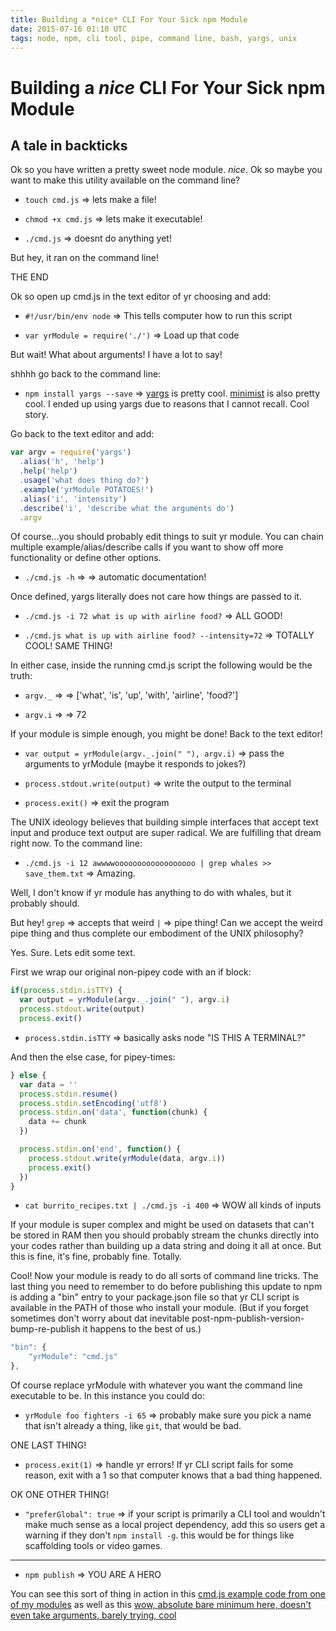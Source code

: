 ```yaml
---
title: Building a *nice* CLI For Your Sick npm Module
date: 2015-07-16 01:10 UTC
tags: node, npm, cli tool, pipe, command line, bash, yargs, unix
---
```


# Building a *nice* CLI For Your Sick npm Module
## A tale in backticks

Ok so you have written a pretty sweet node module. *nice*. Ok so maybe you want to make this utility available on the command line?

-  `touch cmd.js` => lets make a file!

- `chmod +x cmd.js` => lets make it executable!

- `./cmd.js` => doesnt do anything yet!

But hey, it ran on the command line!

THE END

Ok so open up cmd.js in the text editor of yr choosing and add:

- `#!/usr/bin/env node` => This tells computer how to run this script

- `var yrModule = require('./')` => Load up that code

But wait! What about arguments! I have a lot to say!

shhhh go back to the command line:

- `npm install yargs --save` => [yargs](https://www.npmjs.com/package/yargs) is pretty cool. [minimist](https://www.npmjs.com/package/minimist) is also pretty cool. I ended up using yargs due to reasons that I cannot recall. Cool story.

Go back to the text editor and add:

```javascript
var argv = require('yargs')
  .alias('h', 'help')
  .help('help')
  .usage('what does thing do?')
  .example('yrModule POTATOES!')
  .alias('i', 'intensity')
  .describe('i', 'describe what the arguments do')
  .argv
```

Of course...you should probably edit things to suit yr module. You can chain multiple example/alias/describe calls if you want to show off more functionality or define other options.

- `./cmd.js -h` => => automatic documentation!

Once defined, yargs literally does not care how things are passed to it.

- `./cmd.js -i 72 what is up with airline food?` => ALL GOOD!

- `./cmd.js what is up with airline food? --intensity=72` => TOTALLY COOL! SAME THING!

In either case, inside the running cmd.js script the following would be the truth:

- `argv._` => => ['what', 'is', 'up', 'with', 'airline', 'food?']

- `argv.i` => => 72

If your module is simple enough, you might be done! Back to the text editor!

- `var output = yrModule(argv._.join(" "), argv.i)` => pass the arguments to yrModule (maybe it responds to jokes?)

- `process.stdout.write(output)` => write the output to the terminal

- `process.exit()` => exit the program

The UNIX ideology believes that building simple interfaces that accept text input and produce text output are super radical. We are fulfilling that dream right now. To the command line:

- `./cmd.js -i 12 awwwwoooooooooooooooooo | grep whales >> save_them.txt` => Amazing.

Well, I don't know if yr module has anything to do with whales, but it probably should.

But hey! `grep` => accepts that weird `|` => pipe thing! Can we accept the weird pipe thing and thus complete our embodiment of the UNIX philosophy?

Yes. Sure. Lets edit some text.

First we wrap our original non-pipey code with an if block:

```javascript
if(process.stdin.isTTY) {
  var output = yrModule(argv._.join(" "), argv.i)
  process.stdout.write(output)
  process.exit()
```

- `process.stdin.isTTY` => basically asks node "IS THIS A TERMINAL?"

And then the else case, for pipey-times:

```javascript
} else {
  var data = ''
  process.stdin.resume()
  process.stdin.setEncoding('utf8')
  process.stdin.on('data', function(chunk) {
    data += chunk
  })

  process.stdin.on('end', function() {
    process.stdout.write(yrModule(data, argv.i))
    process.exit()
  })
}
```

- `cat burrito_recipes.txt | ./cmd.js -i 400` => WOW all kinds of inputs

If your module is super complex and might be used on datasets that can't be stored in RAM then you should probably stream the chunks directly into your codes rather than building up a data string and doing it all at once. But this is fine, it's fine, probably fine. Totally.

Cool! Now your module is ready to do all sorts of command line tricks. The last thing you need to remember to do before publishing this update to npm is adding a "bin" entry to your package.json file so that yr CLI script is available in the PATH of those who install your module. (But if you forget sometimes don't worry about dat inevitable post-npm-publish-version-bump-re-publish it happens to the best of us.)

```javascript
"bin": {
    "yrModule": "cmd.js"
},
```

Of course replace yrModule with whatever you want the command line executable to be. In this instance you could do:

- `yrModule foo fighters -i 65` => probably make sure you pick a name that isn't already a thing, like `git`, that would be bad. 

ONE LAST THING!

- `process.exit(1)` => handle yr errors! If yr CLI script fails for some reason, exit with a 1 so that computer knows that a bad thing happened.

OK ONE OTHER THING!

- `"preferGlobal": true` => if your script is primarily a CLI tool and wouldn't make much sense as a local project dependency, add this so users get a warning if they don't `npm install -g`. this would be for things like scaffolding tools or video games.

------------------------------

- `npm publish` => YOU ARE A HERO

You can see this sort of thing in action in this [cmd.js example code from one of my modules](https://github.com/coleww/diacriticize/blob/gh-pages/cmd.js) as well as this [wow, absolute bare minimum here, doesn't even take arguments, barely trying, cool](https://github.com/coleww/mkproj/blob/master/cmd.js)